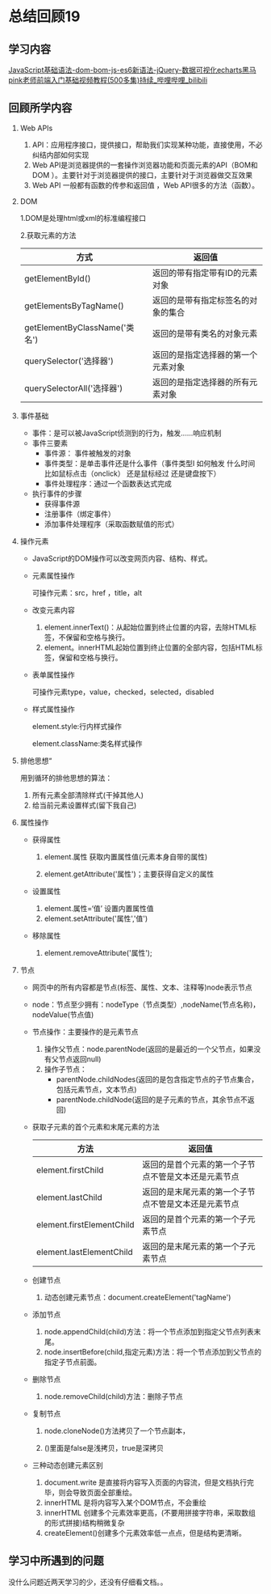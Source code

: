 # 总结回顾19

## 学习内容

[JavaScript基础语法-dom-bom-js-es6新语法-jQuery-数据可视化echarts黑马pink老师前端入门基础视频教程(500多集)持续_哔哩哔哩_bilibili](https://www.bilibili.com/video/BV1Sy4y1C7ha?p=246)

## 回顾所学内容

1. Web APIs

   1. API：应用程序接口，提供接口，帮助我们实现某种功能，直接使用，不必纠结内部如何实现
   2. Web API是浏览器提供的一套操作浏览器功能和页面元素的API（BOM和DOM ）。主要针对于浏览器提供的接口，主要针对于浏览器做交互效果
   3. Web API 一般都有函数的传参和返回值 ，Web API很多的方法（函数）。

2. DOM

   1.DOM是处理html或xml的标准编程接口

   2.获取元素的方法

   | 方式                          | 返回值                             |
   | ----------------------------- | ---------------------------------- |
   | getElementById()              | 返回的带有指定带有ID的元素对象     |
   | getElementsByTagName()        | 返回的是带有指定标签名的对象的集合 |
   | getElementByClassName('类名') | 返回的是带有类名的对象元素         |
   | querySelector('选择器')       | 返回的是指定选择器的第一个元素对象 |
   | querySelectorAll('选择器')    | 返回的是指定选择器的所有元素对象   |

3. 事件基础

   * 事件：是可以被JavaScript侦测到的行为，触发......响应机制
   * 事件三要素
     * 事件源： 事件被触发的对象 
     * 事件类型：是单击事件还是什么事件（事件类型I 如何触发 什么时间 比如鼠标点击（onclick） 还是鼠标经过 还是键盘按下）
     * 事件处理程序：通过一个函数表达式完成 
   * 执行事件的步骤
     * 获得事件源
     * 注册事件（绑定事件）
     * 添加事件处理程序（采取函数赋值的形式）

4. 操作元素

   * JavaScript的DOM操作可以改变网页内容、结构、样式。

   * 元素属性操作

     可操作元素：src，href ，title，alt

   * 改变元素内容

     1. element.innerText()：从起始位置到终止位置的内容，去除HTML标签，不保留和空格与换行。
     2. element。innerHTML起始位置到终止位置的全部内容，包括HTML标签，保留和空格与换行。

   * 表单属性操作

     可操作元素type，value，checked，selected，disabled

   * 样式属性操作

     element.style:行内样式操作

     element.className:类名样式操作

5. 排他思想“

   用到循环的排他思想的算法：

   1. 所有元素全部清除样式(干掉其他人)
   2. 给当前元素设置样式(留下我自己)

6. 属性操作

   * 获得属性

     1. element.属性 获取内置属性值(元素本身自带的属性)

     2. element.getAttribute('属性')；主要获得自定义的属性

   * 设置属性

     1. element.属性=‘值’ 设置内置属性值
     2. element.setAttribute('属性','值')

   * 移除属性

     1. element.removeAttribute('属性');

7. 节点

   * 网页中的所有内容都是节点(标签、属性、文本、注释等)node表示节点

   * node：节点至少拥有：nodeType（节点类型）,nodeName(节点名称)，nodeValue(节点值)

   * 节点操作：主要操作的是元素节点

     1. 操作父节点：node.parentNode(返回的是最近的一个父节点，如果没有父节点返回null)
     2. 操作子节点：
        * parentNode.childNodes(返回的是包含指定节点的子节点集合，包括元素节点，文本节点)
        * parentNode.childNode(返回的是子元素的节点，其余节点不返回)

   * 获取子元素的首个元素和末尾元素的方法

     | 方法                      | 返回值                                               |
     | ------------------------- | ---------------------------------------------------- |
     | element.firstChild        | 返回的是首个元素的第一个子节点不管是文本还是元素节点 |
     | element.lastChild         | 返回的是末尾元素的第一个子节点不管是文本还是元素节点 |
     | element.firstElementChild | 返回的是首个元素的第一个子元素节点                   |
     | element.lastElementChild  | 返回的是末尾元素的第一个子元素节点                   |

   * 创建节点 
     1. 动态创建元素节点：document.createElement('tagName')
   * 添加节点
     1. node.appendChild(child)方法：将一个节点添加到指定父节点列表末尾。
     2. node.insertBefore(child,指定元素)方法：将一个节点添加到父节点的指定子节点前面。
   * 删除节点
     1. node.removeChild(child)方法：删除子节点

   * 复制节点

     1. node.cloneNode()方法拷贝了一个节点副本，

     2. ()里面是false是浅拷贝，true是深拷贝

   * 三种动态创建元素区别

     1. document.write 是直接将内容写入页面的内容流，但是文档执行完毕，则会导致页面全部重绘。
     2. innerHTML 是将内容写入某个DOM节点，不会重绘
     3. innerHTML 创建多个元素效率更高，(不要用拼接字符串，采取数组的形式拼接)结构稍微复杂
     4. createElement()创建多个元素效率低一点点，但是结构更清晰。

## 学习中所遇到的问题

没什么问题近两天学习的少，还没有仔细看文档。。

